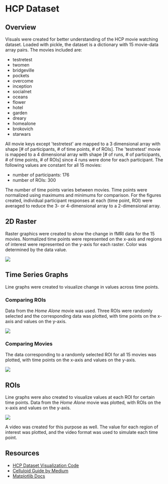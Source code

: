 # HCP Dataset
## Overview
Visuals were created for better understanding of the HCP movie watching dataset. Loaded with pickle, the dataset is a dictionary with 15 movie-data array pairs. The movies included are:
* testretest
* twomen
* bridgeville
* pockets
* overcome
* inception
* socialnet
* oceans
* flower
* hotel
* garden
* dreary
* homealone
* brokovich
* starwars

All movie keys except 'testretest' are mapped to a 3 dimensional array with shape [# of participants, # of time points, # of ROIs].
The 'testretest' movie is mapped to a 4 dimensional array with shape [# of runs, # of participants, # of time points, # of ROIs] since 4 runs were done for each participant. The following values are constant for all 15 movies:
* number of participants: 176
* number of ROIs: 300

The number of time points varies between movies. Time points were normalized using maximums and minimums for comparison. For the figures created, individual participant responses at each (time point, ROI) were averaged to reduce the 3- or 4-dimensional array to a 2-dimensional array.

## 2D Raster

Raster graphics were created to show the change in fMRI data for the 15 movies. Normalized time points were represented on the x-axis and regions of interest were represented on the y-axis for each raster. Color was determined by the data value.

![](./images/roi_timeseries_map.png)

## Time Series Graphs

Line graphs were created to visualize change in values across time points. 

### Comparing ROIs

Data from the *Home Alone* movie was used. Three ROIs were randomly selected and the corresponding data was plotted, with time points on the x-axis and values on the y-axis. 

![](./images/time_rois.png)

### Comparing Movies

The data corresponding to a randomly selected ROI for all 15 movies was plotted, with time points on the x-axis and values on the y-axis.

![](./images/time_movies.png)

## ROIs

Line graphs were also created to visualize values at each ROI for certain time points. Data from the *Home Alone* movie was plotted, with ROIs on the x-axis and values on the y-axis.

![](./images/roi_times.png)

A video was created for this purpose as well. The value for each region of interest was plotted, and the video format was used to simulate each time point.

## Resources
* [HCP Dataset Visualization Code](data.ipynb)
* [Celluloid Guide by Medium](https://medium.datadriveninvestor.com/how-to-create-animation-using-matplotlib-and-celluloid-70533ba013e8)
* [Matplotlib Docs](https://matplotlib.org/stable/api/axes_api.html)